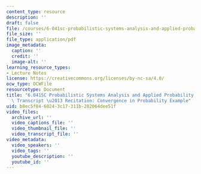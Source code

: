 ```yaml
---
content_type: resource
description: ''
draft: false
file: /courses/6-041sc-probabilistic-systems-analysis-and-applied-probability-fall-2013/b8ec5f8468243c17311b282064dee51f_MIT6_041SCF13_Edit2_No33_Rec20_P3_ConvgProb2_300k.pdf
file_size: ''
file_type: application/pdf
image_metadata:
  caption: ''
  credit: ''
  image-alt: ''
learning_resource_types:
- Lecture Notes
license: https://creativecommons.org/licenses/by-nc-sa/4.0/
ocw_type: OCWFile
resourcetype: Document
title: "6.041SC Probabilistic Systems Analysis and Applied Probability, Fall 2013\
  \ Transcript \u2013 Recitation: Convergence in Probability Example"
uid: b8ec5f84-6824-3c17-311b-282064dee51f
video_files:
  archive_url: ''
  video_captions_file: ''
  video_thumbnail_file: ''
  video_transcript_file: ''
video_metadata:
  video_speakers: ''
  video_tags: ''
  youtube_description: ''
  youtube_id: ''
---
```

